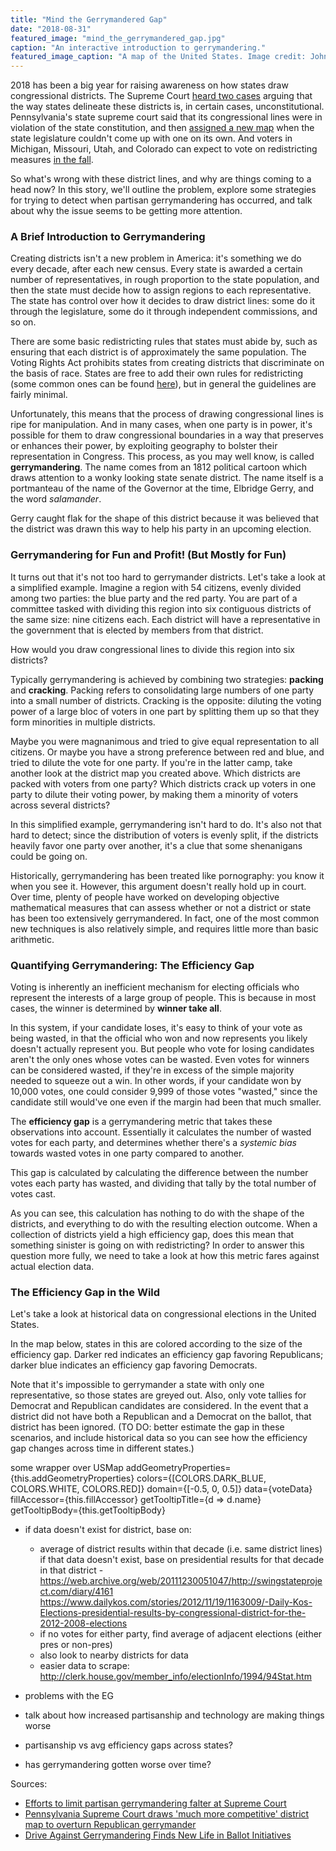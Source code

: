 ```yaml
---
title: "Mind the Gerrymandered Gap"
date: "2018-08-31"
featured_image: "mind_the_gerrymandered_gap.jpg"
caption: "An interactive introduction to gerrymandering."
featured_image_caption: "A map of the United States. Image credit: John-Mark Smith on Unsplash."
---
```


2018 has been a big year for raising awareness on how states draw congressional districts. The Supreme Court [heard two cases](https://www.washingtonpost.com/politics/courts_law/supreme-court-sidesteps-decision-on-partisan-gerrymandering/2018/06/18/c909bf26-7303-11e8-805c-4b67019fcfe4_story.html) arguing that the way states delineate these districts is, in certain cases, unconstitutional. Pennsylvania's state supreme court said that its congressional lines were in violation of the state constitution, and then [assigned a new map](https://www.washingtonpost.com/news/wonk/wp/2018/02/19/pennsylvania-supreme-court-draws-a-much-more-competitive-district-map-to-overturn-republican-gerrymander/) when the state legislature couldn't come up with one on its own. And voters in Michigan, Missouri, Utah, and Colorado can expect to vote on redistricting measures [in the fall](https://www.nytimes.com/2018/07/23/us/gerrymandering-states.html).

So what's wrong with these district lines, and why are things coming to a head now? In this story, we'll outline the problem, explore some strategies for trying to detect when partisan gerrymandering has occurred, and talk about why the issue seems to be getting more attention.

### A Brief Introduction to Gerrymandering

Creating districts isn't a new problem in America: it's something we do every decade, after each new census. Every state is awarded a certain number of representatives, in rough proportion to the state population, and then the state must decide how to assign regions to each representative. The state has control over how it decides to draw district lines: some do it through the legislature, some do it through independent commissions, and so on.

There are some basic redistricting rules that states must abide by, such as ensuring that each district is of approximately the same population. The Voting Rights Act prohibits states from creating districts that discriminate on the basis of race. States are free to add their own rules for redistricting (some common ones can be found [here](http://www.ncsl.org/research/redistricting/redistricting-criteria.aspx)), but in general the guidelines are fairly minimal.

Unfortunately, this means that the process of drawing congressional lines is ripe for manipulation. And in many cases, when one party is in power, it's possible for them to draw congressional boundaries in a way that preserves or enhances their power, by exploiting geography to bolster their representation in Congress. This process, as you may well know, is called **gerrymandering**. The name comes from an 1812 political cartoon which draws attention to a wonky looking state senate district. The name itself is a portmanteau of the name of the Governor at the time, Elbridge Gerry, and the word _salamander_.

<CaptionedImage caption="In a cruel twist of fate, Gerry pronounced his last name with a hard 'G.' (Source: Wikipedia)" width="60%" src="first_gerrymander.png" />

Gerry caught flak for the shape of this district because it was believed that the district was drawn this way to help his party in an upcoming election.

### Gerrymandering for Fun and Profit! (But Mostly for Fun)

It turns out that it's not too hard to gerrymander districts. Let's take a look at a simplified example. Imagine a region with 54 citizens, evenly divided among two parties: the blue party and the red party. You are part of a committee tasked with dividing this region into six contiguous districts of the same size: nine citizens each. Each district will have a representative in the government that is elected by members from that district.

How would you draw congressional lines to divide this region into six districts?

<SampleGerrymander/>

Typically gerrymandering is achieved by combining two strategies: **packing** and **cracking**. Packing refers to consolidating large numbers of one party into a small number of districts. Cracking is the opposite: diluting the voting power of a large bloc of voters in one part by splitting them up so that they form minorities in multiple districts.

Maybe you were magnanimous and tried to give equal representation to all citizens. Or maybe you have a strong preference between red and blue, and tried to dilute the vote for one party. If you're in the latter camp, take another look at the district map you created above. Which districts are packed with voters from one party? Which districts crack up voters in one party to dilute their voting power, by making them a minority of voters across several districts?

In this simplified example, gerrymandering isn't hard to do. It's also not that hard to detect; since the distribution of voters is evenly split, if the districts heavily favor one party over another, it's a clue that some shenanigans could be going on.

Historically, gerrymandering has been treated like pornography: you know it when you see it. However, this argument doesn't really hold up in court. Over time, plenty of people have worked on developing objective mathematical measures that can assess whether or not a district or state has been too extensively gerrymandered. In fact, one of the most common new techniques is also relatively simple, and requires little more than basic arithmetic.

### Quantifying Gerrymandering: The Efficiency Gap

Voting is inherently an inefficient mechanism for electing officials who represent the interests of a large group of people. This is because in most cases, the winner is determined by **winner take all**.

In this system, if your candidate loses, it's easy to think of your vote as being wasted, in that the official who won and now represents you likely doesn't actually represent you. But people who vote for losing candidates aren't the only ones whose votes can be wasted. Even votes for winners can be considered wasted, if they're in excess of the simple majority needed to squeeze out a win. In other words, if your candidate won by 10,000 votes, one could consider 9,999 of those votes "wasted," since the candidate still would've one even if the margin had been that much smaller.

The **efficiency gap** is a gerrymandering metric that takes these observations into account. Essentially it calculates the number of wasted votes for each party, and determines whether there's a _systemic bias_ towards wasted votes in one party compared to another.

This gap is calculated by calculating the difference between the number votes each party has wasted, and dividing that tally by the total number of votes cast.

<EfficiencyGapTable/>

As you can see, this calculation has nothing to do with the shape of the districts, and everything to do with the resulting election outcome. When a collection of districts yield a high efficiency gap, does this mean that something sinister is going on with redistricting? In order to answer this question more fully, we need to take a look at how this metric fares against actual election data.

### The Efficiency Gap in the Wild

Let's take a look at historical data on congressional elections in the United States.

In the map below, states in this are colored according to the size of the efficiency gap. Darker red indicates an efficiency gap favoring Republicans; darker blue indicates an efficiency gap favoring Democrats.

Note that it's impossible to gerrymander a state with only one representative, so those states are greyed out. Also, only vote tallies for Democrat and Republican candidates are considered. In the event that a district did not have both a Republican and a Democrat on the ballot, that district has been ignored. (TO DO: better estimate the gap in these scenarios, and include historical data so you can see how the efficiency gap changes across time in different states.)

<GerrymanderHistoricalMap />

some wrapper over USMap
addGeometryProperties={this.addGeometryProperties}
colors={[COLORS.DARK_BLUE, COLORS.WHITE, COLORS.RED]}
domain={[-0.5, 0, 0.5]}
data={voteData}
fillAccessor={this.fillAccessor}
getTooltipTitle={d => d.name}
getTooltipBody={this.getTooltipBody}

- if data doesn't exist for district, base on:

  - average of district results within that decade (i.e. same district lines)
    if that data doesn't exist, base on presidential results for that decade in that district -
    https://web.archive.org/web/20111230051047/http://swingstateproject.com/diary/4161
    https://www.dailykos.com/stories/2012/11/19/1163009/-Daily-Kos-Elections-presidential-results-by-congressional-district-for-the-2012-2008-elections
  - if no votes for either party, find average of adjacent elections (either pres or non-pres)
  - also look to nearby districts for data
  - easier data to scrape: http://clerk.house.gov/member_info/electionInfo/1994/94Stat.htm

- problems with the EG
- talk about how increased partisanship and technology are making things worse
- partisanship vs avg efficiency gaps across states?
- has gerrymandering gotten worse over time?

Sources:

- [Efforts to limit partisan gerrymandering falter at Supreme Court](https://www.washingtonpost.com/politics/courts_law/supreme-court-sidesteps-decision-on-partisan-gerrymandering/2018/06/18/c909bf26-7303-11e8-805c-4b67019fcfe4_story.html)
- [Pennsylvania Supreme Court draws 'much more competitive' district map to overturn Republican gerrymander](https://www.washingtonpost.com/news/wonk/wp/2018/02/19/pennsylvania-supreme-court-draws-a-much-more-competitive-district-map-to-overturn-republican-gerrymander/)
- [Drive Against Gerrymandering Finds New Life in Ballot Initiatives](https://www.nytimes.com/2018/07/23/us/gerrymandering-states.html)
